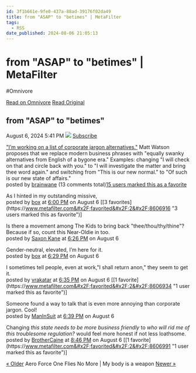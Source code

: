 ```yaml
---
id: 3f1b661e-9fe0-437a-88ad-39176f02da49
title: from "ASAP" to "betimes" | MetaFilter
tags:
  - RSS
date_published: 2024-08-06 21:05:13
---
```


# from "ASAP" to "betimes" | MetaFilter
#Omnivore

[Read on Omnivore](https://omnivore.app/me/from-asap-to-betimes-meta-filter-1912b0d2a94)
[Read Original](https://www.metafilter.com/204991/from-ASAP-to-betimes)



## from &quot;ASAP&quot; to &quot;betimes&quot;  
August 6, 2024 5:41 PM [![](https:&#x2F;&#x2F;proxy-prod.omnivore-image-cache.app&#x2F;0x0,s5iFu54YfDJurFxAOOOkdhpaMZFDRVq5k88pAh4fBS6E&#x2F;https:&#x2F;&#x2F;dha92jo6cen2v.cloudfront.net&#x2F;images&#x2F;mefi&#x2F;mefisprite091911.png)](https:&#x2F;&#x2F;www.metafilter.com&#x2F;204991&#x2F;from-ASAP-to-betimes&#x2F;rss) [Subscribe](https:&#x2F;&#x2F;www.metafilter.com&#x2F;204991&#x2F;from-ASAP-to-betimes&#x2F;rss)

[&quot;I’m working on a list of corporate jargon alternatives.&quot;](https:&#x2F;&#x2F;www.mattwatson.org&#x2F;blog&#x2F;20210327-epic-corporate-jargon-alternatives&#x2F;) Matt Watson proposes that we replace modern business phrases with &quot;equally swanky alternatives from English of a bygone era.&quot; Examples: changing &quot;I will check on that and circle back with you.&quot; to &quot;I will investigate the matter and bring thee word again.&quot; and switching from &quot;This is our new normal.&quot; to &quot;Of such is our new state of affairs.&quot;  
posted by [brainwane](https:&#x2F;&#x2F;www.metafilter.com&#x2F;user&#x2F;98835) (13 comments total)[15 users marked this as a favorite](https:&#x2F;&#x2F;www.metafilter.com&#x2F;favorited&#x2F;1&#x2F;204991) 

As I hinted in my outstanding missive,  
posted by [box](https:&#x2F;&#x2F;www.metafilter.com&#x2F;user&#x2F;17573) at [6:00 PM](https:&#x2F;&#x2F;www.metafilter.com&#x2F;204991&#x2F;from-ASAP-to-betimes#8606916) on August 6 \[[3 favorites](https:&#x2F;&#x2F;www.metafilter.com&#x2F;favorited&#x2F;2&#x2F;8606916 &quot;3 users marked this as favorite&quot;)\] 

Is there a movement among The Kids to bring back &quot;thee&#x2F;thou&#x2F;thy&#x2F;thine&quot;? Because if so, count this Near-Oldie in too.  
posted by [Saxon Kane](https:&#x2F;&#x2F;www.metafilter.com&#x2F;user&#x2F;71654) at [6:26 PM](https:&#x2F;&#x2F;www.metafilter.com&#x2F;204991&#x2F;from-ASAP-to-betimes#8606928) on August 6 

Gender-neutral, elevated, I’m here for it.  
posted by [box](https:&#x2F;&#x2F;www.metafilter.com&#x2F;user&#x2F;17573) at [6:29 PM](https:&#x2F;&#x2F;www.metafilter.com&#x2F;204991&#x2F;from-ASAP-to-betimes#8606929) on August 6 

I sometimes tell people, even at work,&quot;I shall return anon,&quot; they seem to get it.  
posted by [vrakatar](https:&#x2F;&#x2F;www.metafilter.com&#x2F;user&#x2F;55637) at [6:35 PM](https:&#x2F;&#x2F;www.metafilter.com&#x2F;204991&#x2F;from-ASAP-to-betimes#8606934) on August 6 \[[1 favorite](https:&#x2F;&#x2F;www.metafilter.com&#x2F;favorited&#x2F;2&#x2F;8606934 &quot;1 user marked this as favorite&quot;)\] 

Someone found a way to talk that is even more annoying than corporate jargon. Cool!  
posted by [ManInSuit](https:&#x2F;&#x2F;www.metafilter.com&#x2F;user&#x2F;20444) at [6:39 PM](https:&#x2F;&#x2F;www.metafilter.com&#x2F;204991&#x2F;from-ASAP-to-betimes#8606935) on August 6 

Changing _this state needs to be more business friendly_ to _who will rid me of this troublesome regulation?_ would feel more honest if not less loathsome.  
posted by [BrotherCaine](https:&#x2F;&#x2F;www.metafilter.com&#x2F;user&#x2F;23303) at [8:46 PM](https:&#x2F;&#x2F;www.metafilter.com&#x2F;204991&#x2F;from-ASAP-to-betimes#8606991) on August 6 \[[1 favorite](https:&#x2F;&#x2F;www.metafilter.com&#x2F;favorited&#x2F;2&#x2F;8606991 &quot;1 user marked this as favorite&quot;)\] 

[« Older](https:&#x2F;&#x2F;www.metafilter.com&#x2F;204990&#x2F;Aero-Force-One-Flies-No-More) Aero Force One Flies No More | My body is a weapon [Newer »](https:&#x2F;&#x2F;www.metafilter.com&#x2F;204992&#x2F;My-body-is-a-weapon) 

  